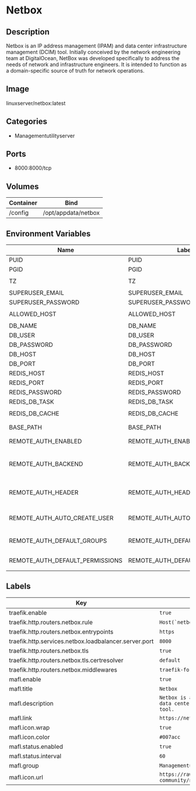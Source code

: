 # Netbox

## Description
Netbox is an IP address management (IPAM) and data center infrastructure management (DCIM) tool. Initially conceived by the network engineering team at DigitalOcean, NetBox was developed specifically to address the needs of network and infrastructure engineers. It is intended to function as a domain\-specific source of truth for network operations.

## Image
linuxserver/netbox:latest

## Categories
- Managementutilityserver

## Ports
- 8000:8000/tcp

## Volumes
| Container | Bind |
|-----------|------|
| /config | /opt/appdata/netbox |

## Environment Variables
| Name | Label | Default | Description |
|------|-------|---------|-------------|
| PUID | PUID | ```1024``` | ```for GroupID``` |
| PGID | PGID | ```100``` | ```for UserID``` |
| TZ | TZ | ```Europe/Amsterdam``` | ```Specify a timezone to use for example Europe/Amsterdam``` |
| SUPERUSER_EMAIL | SUPERUSER_EMAIL | ```<SUPERUSER_EMAIL>``` | ```Email address for `admin` account``` |
| SUPERUSER_PASSWORD | SUPERUSER_PASSWORD | ```<SUPERUSER_PASSWORD>``` | ```Password for `admin` account``` |
| ALLOWED_HOST | ALLOWED_HOST | ```<ALLOWED_HOST>``` | ```The hostname you will use to access the app (i.e., netbox.example.com)``` |
| DB_NAME | DB_NAME | ```<DB_NAME>``` | ```Database name (default: netbox)``` |
| DB_USER | DB_USER | ```<DB_USER>``` | ```Database user``` |
| DB_PASSWORD | DB_PASSWORD | ```<DB_PASSWORD>``` | ```Database password``` |
| DB_HOST | DB_HOST | ```<DB_HOST>``` | ```Database host (default: postgres)``` |
| DB_PORT | DB_PORT | ```<DB_PORT>``` | ```Database port (defaul: 5432)``` |
| REDIS_HOST | REDIS_HOST | ```<REDIS_HOST>``` | ```Redis host (default: redis)``` |
| REDIS_PORT | REDIS_PORT | ```<REDIS_PORT>``` | ```Redis port number (default: 6379)``` |
| REDIS_PASSWORD | REDIS_PASSWORD | ```<REDIS_PASSWORD>``` | ```Redis password (default: none)``` |
| REDIS_DB_TASK | REDIS_DB_TASK | ```<REDIS_DB_TASK>``` | ```Redis database ID for tasks (default: 0)``` |
| REDIS_DB_CACHE | REDIS_DB_CACHE | ```<REDIS_DB_CACHE>``` | ```Redis database ID for caching (default: 1)``` |
| BASE_PATH | BASE_PATH | ```<BASE_PATH>``` | ```The path you will use to access the app (i.e., /netbox, optional, default: none)``` |
| REMOTE_AUTH_ENABLED | REMOTE_AUTH_ENABLED | ```<REMOTE_AUTH_ENABLED>``` | ```Enable remote authentication (optional, default: False)``` |
| REMOTE_AUTH_BACKEND | REMOTE_AUTH_BACKEND | ```<REMOTE_AUTH_BACKEND>``` | ```Python path to the custom Django authentication backend to use for external user authentication (optional, default: netbox.authentication.RemoteUserBackend)``` |
| REMOTE_AUTH_HEADER | REMOTE_AUTH_HEADER | ```<REMOTE_AUTH_HEADER>``` | ```Name of the HTTP header which informs NetBox of the currently authenticated user. (optional, default: HTTP_REMOTE_USER)``` |
| REMOTE_AUTH_AUTO_CREATE_USER | REMOTE_AUTH_AUTO_CREATE_USER | ```<REMOTE_AUTH_AUTO_CREATE_USER>``` | ```If true, NetBox will automatically create local accounts for users authenticated via a remote service (optional, default: False)``` |
| REMOTE_AUTH_DEFAULT_GROUPS | REMOTE_AUTH_DEFAULT_GROUPS | ```<REMOTE_AUTH_DEFAULT_GROUPS>``` | ```The list of groups to assign a new user account when created using remote authentication (optional, default: [])``` |
| REMOTE_AUTH_DEFAULT_PERMISSIONS | REMOTE_AUTH_DEFAULT_PERMISSIONS | ```<REMOTE_AUTH_DEFAULT_PERMISSIONS>``` | ```A mapping of permissions to assign a new user account when created using remote authentication (optional, default: {})``` |

## Labels
| Key | Value |
|-----|-------|
| traefik.enable | ```true``` |
| traefik.http.routers.netbox.rule | ```Host(`netbox.{$TRAEFIK_INGRESS_DOMAIN}`)``` |
| traefik.http.routers.netbox.entrypoints | ```https``` |
| traefik.http.services.netbox.loadbalancer.server.port | ```8000``` |
| traefik.http.routers.netbox.tls | ```true``` |
| traefik.http.routers.netbox.tls.certresolver | ```default``` |
| traefik.http.routers.netbox.middlewares | ```traefik-forward-auth``` |
| mafl.enable | ```true``` |
| mafl.title | ```Netbox``` |
| mafl.description | ```Netbox is an IP address management (IPAM) and data center infrastructure management (DCIM) tool.``` |
| mafl.link | ```https://netbox.{$TRAEFIK_INGRESS_DOMAIN}``` |
| mafl.icon.wrap | ```true``` |
| mafl.icon.color | ```#007acc``` |
| mafl.status.enabled | ```true``` |
| mafl.status.interval | ```60``` |
| mafl.group | ```Managementutilityserver``` |
| mafl.icon.url | ```https://raw.githubusercontent.com/netbox-community/netbox/develop/docs/netbox_logo.png``` |

